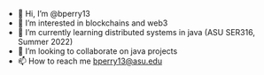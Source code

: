- 👋 Hi, I’m @bperry13
- 👀 I’m interested in blockchains and web3
- 🌱 I’m currently learning distributed systems in java (ASU SER316, Summer 2022)
- 💞️ I’m looking to collaborate on java projects
- 📫 How to reach me bperry13@asu.edu

<!---
bperry13/bperry13 is a ✨ special ✨ repository because its `README.md` (this file) appears on your GitHub profile.
You can click the Preview link to take a look at your changes.
--->
